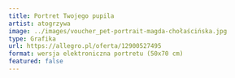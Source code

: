 ```yaml
---
title: Portret Twojego pupila
artist: atogrzywa
image: ../images/voucher_pet-portrait-magda-chołaścińska.jpg
type: Grafika
url: https://allegro.pl/oferta/12900527495
format: wersja elektroniczna portretu (50x70 cm)
featured: false
---
```

